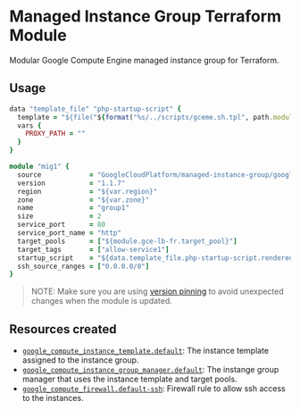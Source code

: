 # Managed Instance Group Terraform Module

Modular Google Compute Engine managed instance group for Terraform.

## Usage

```ruby
data "template_file" "php-startup-script" {
  template = "${file("${format("%s/../scripts/gceme.sh.tpl", path.module)}")}"
  vars {
    PROXY_PATH = ""
  }
}

module "mig1" {
  source            = "GoogleCloudPlatform/managed-instance-group/google#v1.1.7"
  version           = "1.1.7"
  region            = "${var.region}"
  zone              = "${var.zone}"
  name              = "group1"
  size              = 2
  service_port      = 80
  service_port_name = "http"
  target_pools      = ["${module.gce-lb-fr.target_pool}"]
  target_tags       = ["allow-service1"]
  startup_script    = "${data.template_file.php-startup-script.rendered}"
  ssh_source_ranges = ["0.0.0.0/0"]
}
```

> NOTE: Make sure you are using [version pinning](https://www.terraform.io/docs/modules/usage.html#module-versions) to avoid unexpected changes when the module is updated.

## Resources created

- [`google_compute_instance_template.default`](https://www.terraform.io/docs/providers/google/r/compute_instance_template.html): The instance template assigned to the instance group.
- [`google_compute_instance_group_manager.default`](https://www.terraform.io/docs/providers/google/r/compute_instance_group_manager.html): The instange group manager that uses the instance template and target pools. 
- [`google_compute_firewall.default-ssh`](https://www.terraform.io/docs/providers/google/r/compute_firewall.html): Firewall rule to allow ssh access to the instances.
